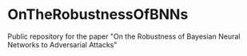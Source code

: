 # OnTheRobustnessOfBNNs
Public repository for the paper "On the Robustness of Bayesian Neural Networks to Adversarial Attacks"
